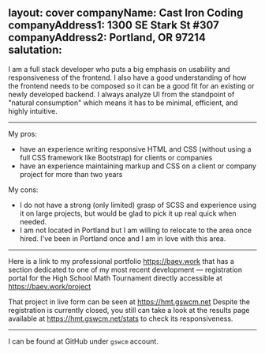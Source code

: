 layout: cover
companyName: Cast Iron Coding
companyAddress1: 1300 SE Stark St #307
companyAddress2: Portland, OR 97214
salutation:
---

I am a full stack developer who puts a big emphasis on usability and responsiveness of the frontend. I also have a good understanding of how the frontend needs to be composed so it can be a good fit for an existing or newly developed backend. I always analyze UI from the standpoint of "natural consumption" which means it has to be minimal, efficient, and highly intuitive.

<hr>

My pros:
-	have an experience writing responsive HTML and CSS (without using a full CSS framework like Bootstrap) for clients or companies
-	have an experience maintaining markup and CSS on a client or company project for more than two years

My cons:
-	I do not have a strong (only limited) grasp of SCSS and experience using it on large projects, but would be glad to pick it up real quick when needed.
-	I am not located in Portland but I am willing to relocate to the area once hired. I've been in Portland once and I am in love with this area.

<hr>

Here is a link to my professional portfolio https://baev.work that has a section dedicated to one of my most recent development &mdash; registration portal for the High School Math Tournament directly accessible at https://baev.work/project

That project in live form can be seen at https://hmt.gswcm.net Despite the registration is currently closed, you still can take a look at the results page available at https://hmt.gswcm.net/stats to check its responsiveness.

<hr>

I can be found at GitHub under `gswcm` account. 
